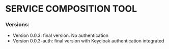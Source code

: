 # SERVICE COMPOSITION TOOL



### Versions:

+ Version 0.0.3: final version. No authentication
+ Version 0.0.3-auth: final version with Keycloak authentication integrated
